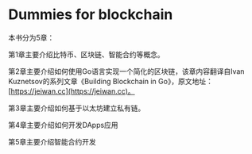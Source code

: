 # Dummies for blockchain

本书分为5章：

第1章主要介绍比特币、区块链、智能合约等概念。

第2章主要介绍如何使用Go语言实现一个简化的区块链，该章内容翻译自Ivan Kuznetsov的系列文章《Building Blockchain in Go》，原文地址：[https://jeiwan.cc](https://jeiwan.cc)。

第3章主要介绍如何基于以太坊建立私有链。

第4章主要介绍如何开发DApps应用

第5章主要介绍智能合约开发

